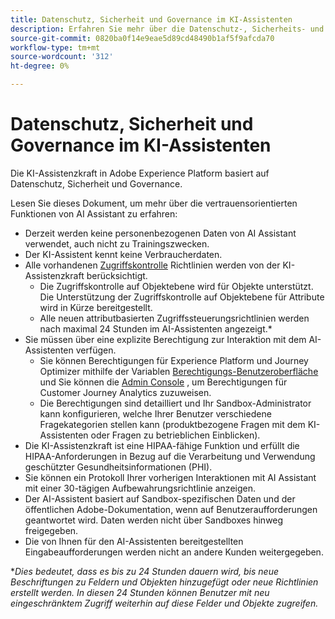 ```yaml
---
title: Datenschutz, Sicherheit und Governance im KI-Assistenten
description: Erfahren Sie mehr über die Datenschutz-, Sicherheits- und Governance-Verfahren für AI Assistant.
source-git-commit: 0820ba0f14e9eae5d89cd48490b1af5f9afcda70
workflow-type: tm+mt
source-wordcount: '312'
ht-degree: 0%

---
```


# Datenschutz, Sicherheit und Governance im KI-Assistenten

Die KI-Assistenzkraft in Adobe Experience Platform basiert auf Datenschutz, Sicherheit und Governance.

Lesen Sie dieses Dokument, um mehr über die vertrauensorientierten Funktionen von AI Assistant zu erfahren:

* Derzeit werden keine personenbezogenen Daten von AI Assistant verwendet, auch nicht zu Trainingszwecken.
* Der KI-Assistent kennt keine Verbraucherdaten.
* Alle vorhandenen [Zugriffskontrolle](../access-control/home.md) Richtlinien werden von der KI-Assistenzkraft berücksichtigt.
   * Die Zugriffskontrolle auf Objektebene wird für Objekte unterstützt. Die Unterstützung der Zugriffskontrolle auf Objektebene für Attribute wird in Kürze bereitgestellt.
   * Alle neuen attributbasierten Zugriffssteuerungsrichtlinien werden nach maximal 24 Stunden im AI-Assistenten angezeigt.*
* Sie müssen über eine explizite Berechtigung zur Interaktion mit dem AI-Assistenten verfügen.
   * Sie können Berechtigungen für Experience Platform und Journey Optimizer mithilfe der Variablen [Berechtigungs-Benutzeroberfläche](../access-control/abac/ui/permissions.md) und Sie können die [Admin Console](../access-control/ui/browse.md) , um Berechtigungen für Customer Journey Analytics zuzuweisen.
   * Die Berechtigungen sind detailliert und Ihr Sandbox-Administrator kann konfigurieren, welche Ihrer Benutzer verschiedene Fragekategorien stellen kann (produktbezogene Fragen mit dem KI-Assistenten oder Fragen zu betrieblichen Einblicken).
* Die KI-Assistenzkraft ist eine HIPAA-fähige Funktion und erfüllt die HIPAA-Anforderungen in Bezug auf die Verarbeitung und Verwendung geschützter Gesundheitsinformationen (PHI).
* Sie können ein Protokoll Ihrer vorherigen Interaktionen mit AI Assistant mit einer 30-tägigen Aufbewahrungsrichtlinie anzeigen.
* Der AI-Assistent basiert auf Sandbox-spezifischen Daten und der öffentlichen Adobe-Dokumentation, wenn auf Benutzeraufforderungen geantwortet wird. Daten werden nicht über Sandboxes hinweg freigegeben.
* Die von Ihnen für den AI-Assistenten bereitgestellten Eingabeaufforderungen werden nicht an andere Kunden weitergegeben.


**Dies bedeutet, dass es bis zu 24 Stunden dauern wird, bis neue Beschriftungen zu Feldern und Objekten hinzugefügt oder neue Richtlinien erstellt werden. In diesen 24 Stunden können Benutzer mit neu eingeschränktem Zugriff weiterhin auf diese Felder und Objekte zugreifen.*